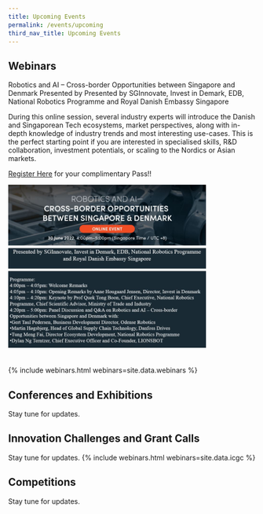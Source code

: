```yaml
---
title: Upcoming Events
permalink: /events/upcoming
third_nav_title: Upcoming Events
---
```

## Webinars 
Robotics and AI – Cross-border Opportunities between Singapore and Denmark
Presented by Presented by SGInnovate, Invest in Demark, EDB, National Robotics Programme and Royal Danish Embassy Singapore

During this online session, several industry experts will introduce the Danish and Singaporean Tech ecosystems, market perspectives, along with in-depth knowledge of industry trends and most interesting use-cases. This is the perfect starting point if you are interested in specialised skills, R&D collaboration, investment potentials, or scaling to the Nordics or Asian markets.

[Register Here](https://www.sginnovate.com/events/robotics-and-ai-%E2%80%93-cross-border-opportunities-between-singapore-and-denmark) for your complimentary Pass!!

<img style="max-width:80%;margin-bottom:20px;" src="/images/webinars/SG_DK_WEB5.JPG">

{% include webinars.html webinars=site.data.webinars %}
  
## Conferences and Exhibitions
Stay tune for updates.

## Innovation Challenges and Grant Calls
Stay tune for updates.
{% include webinars.html webinars=site.data.icgc %}

## Competitions
Stay tune for updates.
